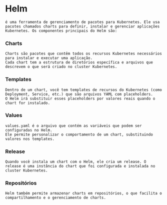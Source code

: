 # Helm 
    é uma ferramenta de gerenciamento de pacotes para Kubernetes. Ele usa pacotes chamados charts para definir, instalar e gerenciar aplicações Kubernetes. Os componentes principais do Helm são:

### Charts
    Charts são pacotes que contêm todos os recursos Kubernetes necessários para instalar e executar uma aplicação.
    Cada chart tem a estrutura de diretórios específica e arquivos que descrevem o que será criado no cluster Kubernetes.
    
### Templates
    Dentro de um chart, você tem templates de recursos do Kubernetes (como Deployment, Service, etc.) que são arquivos YAML com placeholders.
    O Helm irá substituir esses placeholders por valores reais quando o chart for instalado.

### Values
    values.yaml é o arquivo que contém as variáveis que podem ser configuradas no Helm.
    Ele permite personalizar o comportamento de um chart, substituindo valores nos templates.

### Release
    Quando você instala um chart com o Helm, ele cria um release. O release é uma instância do chart que foi configurada e instalada no cluster Kubernetes.
    
### Repositórios
    Helm também permite armazenar charts em repositórios, o que facilita o compartilhamento e o gerenciamento de charts.